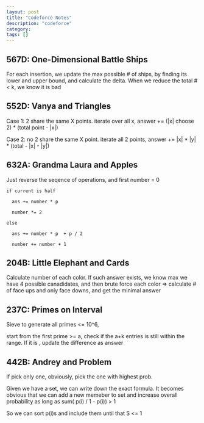 ```yaml
---
layout: post
title: "Codeforce Notes"
description: "codeforce"
category: 
tags: []
---
```


567D: One-Dimensional Battle Ships
----------------
For each insertion, we update the max possible # of ships, by finding its lower and upper bound, and calculate the delta. When we reduce the
total # < k, we know it is bad



552D: Vanya and Triangles
--------------
Case 1: 2 share the same X points. iterate over all x, answer += (|x| choose 2) * (total point - |x|)

Case 2: no 2 share the same X point. iterate all 2 points, answer += |x| * |y| * (total - |x| - |y|)



632A: Grandma Laura and Apples
----------
Just reverse the seqence of operations, and first number = 0

```
if current is half

  ans += number * p

  number *= 2

else
  
  ans += number * p  + p / 2

  number += number + 1  
```


204B: Little Elephant and Cards
-----------
Calculate number of each color. If such answer exists, we know max we have 4 possible canadidates,
and then brute force each color => calculate # of face ups and only face downs, and get the minimal answer 


237C: Primes on Interval
----------
Sieve to generate all primes <= 10^6,

start from the first prime >= a, check if the a+k entries is still within the range. If it is , update the difference as answer


442B: Andrey and Problem
---------
If pick only one, obviously, pick the one with highest prob.

Given we have a set, we can write down the exact formula. It becomes obvious that we can add a new memeber to set and increase overall
probability as long as sum( p(i) / 1 - p(i)) > 1

So we can sort p(i)s and include them until that S <= 1
